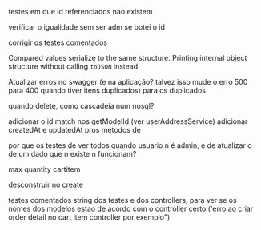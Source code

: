 testes em que id referenciados nao existem

verificar o igualidade sem ser adm se botei o id

corrigir os testes comentados

 Compared values serialize to the same structure.
    Printing internal object structure without calling `toJSON` instead

Atualizar erros no swagger (e na aplicação? talvez isso mude o erro 500 para 400 quando tiver itens duplicados) para os duplicados

quando delete, como cascadeia num nosql?

adicionar o id match nos getModelId (ver userAddressService)
adicionar createdAt e updatedAt pros metodos de

por que os testes de ver todos quando usuario n é admin, e de atualizar o de um dado que n existe n funcionam?

max quantity cartitem

desconstruir no create

testes comentados
string dos testes e dos controllers, para ver se os nomes dos modelos estao de acordo com o controller certo ('erro ao criar order detail no cart item controller por exemplo")
